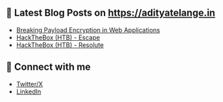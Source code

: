 
## 📕 **Latest Blog Posts on https://adityatelange.in**
<!-- BLOG-POST-LIST:START -->
- [Breaking Payload Encryption in Web Applications](https://adityatelange.in/blog/payload-encryption/?ref=gh)
- [HackTheBox &lpar;HTB&rpar; - Escape](https://adityatelange.in/writeups/hackthebox/escape/?ref=gh)
- [HackTheBox &lpar;HTB&rpar; - Resolute](https://adityatelange.in/writeups/hackthebox/resolute/?ref=gh)<!-- BLOG-POST-LIST:END -->


## 📇 **Connect with me**

- [Twitter/X](https://x.com/adityatelange)
- [LinkedIn](https://www.linkedin.com/in/adityatelange)
